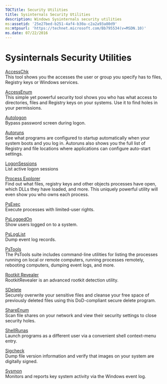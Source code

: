 ```yaml
---
TOCTitle: Security Utilities 
title: Sysinternals Security Utilities
description: Windows Sysinternals security utilities
ms:assetid: '25e27bed-b251-4af4-b30a-c2a2a93a80d9' 
ms:mtpsurl: 'https://technet.microsoft.com/Bb795534(v=MSDN.10)' 
ms.date: 07/22/2016
---
```


Sysinternals Security Utilities
===============================

[AccessChk](accesschk.md)  
This tool shows you the accesses the user or group you specify has to
files, Registry keys or Windows services.

[AccessEnum](accessenum.md)  
This simple yet powerful security tool shows you who has what access to
directories, files and Registry keys on your systems. Use it to find
holes in your permissions.

[Autologon](autologon.md)  
Bypass password screen during logon.

[Autoruns](autoruns.md)  
See what programs are configured to startup automatically when your
system boots and you log in. Autoruns also shows you the full list of
Registry and file locations where applications can configure auto-start
settings.

[LogonSessions](logonsessions.md)  
List active logon sessions

[Process Explorer](process-explorer.md)  
Find out what files, registry keys and other objects processes have
open, which DLLs they have loaded, and more. This uniquely powerful
utility will even show you who owns each process.

[PsExec](psexec.md)  
Execute processes with limited-user rights.

[PsLoggedOn](psloggedon.md)  
Show users logged on to a system.

[PsLogList](psloglist.md)  
Dump event log records.

[PsTools](pstools.md)  
The PsTools suite includes command-line utilities for listing the
processes running on local or remote computers, running processes
remotely, rebooting computers, dumping event logs, and more.

[Rootkit Revealer](rootkit-revealer.md)  
RootkitRevealer is an advanced rootkit detection utility. 

[SDelete](sdelete.md)  
Securely overwrite your sensitive files and cleanse your free space of
previously deleted files using this DoD-compliant secure delete program.

[ShareEnum](shareenum.md)  
Scan file shares on your network and view their security settings to
close security holes.

[ShellRunas](shellrunas.md)  
Launch programs as a different user via a convenient shell context-menu
entry.

[Sigcheck](sigcheck.md)  
Dump file version information and verify that images on your system are
digitally signed.

[Sysmon](sysmon.md)  
Monitors and reports key system activity via the Windows event log.